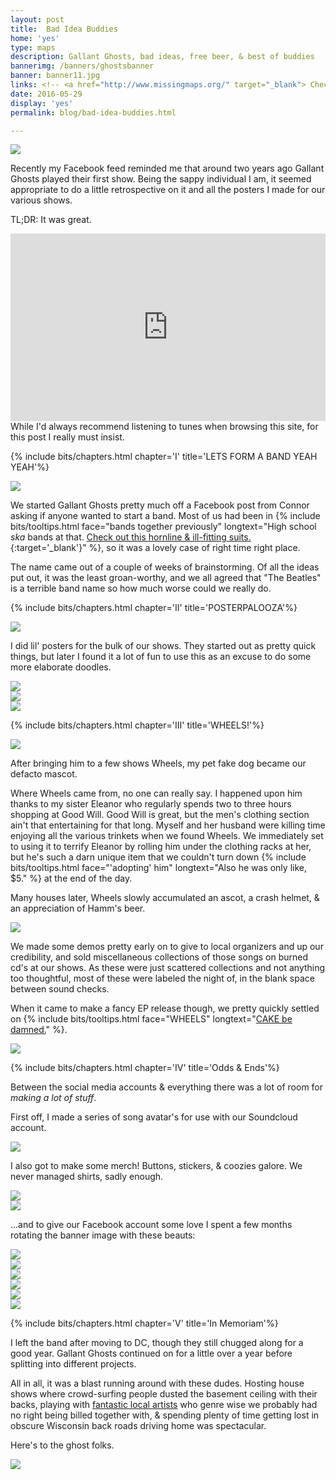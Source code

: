 ```yaml
---
layout: post
title:  Bad Idea Buddies
home: 'yes'
type: maps
description: Gallant Ghosts, bad ideas, free beer, & best of buddies
bannerimg: /banners/ghostsbanner
banner: banner11.jpg
links: <!-- <a href="http://www.missingmaps.org/" target="_blank"> Check out the site</a> | <a href="https://github.com/missingmaps" target="_blank"><i class="collecticons collecticons-github"></i> Github code</a>  -->
date: 2016-05-29
display: 'yes'
permalink: blog/bad-idea-buddies.html

---
```


<div class="images"><img src="../assets/graphics/blog/bib/wheels.png"></div>

Recently my Facebook feed reminded me that around two years ago Gallant Ghosts played their first show. Being the sappy individual I am, it seemed appropriate to do a little retrospective on it and all the posters I made for our various shows.

TL;DR: It was great.

<div id = "musicbox">
<iframe src="https://embed.spotify.com/?uri=spotify%3Auser%3Aeatincake%3Aplaylist%3A2pjcFWJo4mgvO6dwvui2NC" width="100%" height="300px" frameborder="0" allowtransparency="true"></iframe>
</div>
<fig>While I'd always recommend listening to tunes when browsing this site, for this post I really must insist.</fig>

{% include bits/chapters.html chapter='I' title='LETS FORM A BAND YEAH YEAH'%}

<div class="images"><img src="../assets/graphics/blog/bib/wehappysoldiers.jpg" class="ib"></div>

We started Gallant Ghosts pretty much off a Facebook post from Connor asking if anyone wanted to start a band. Most of us had been in {% include bits/tooltips.html face="bands together previously" longtext="High school _ska_ bands at that. [Check out this hornline & ill-fitting suits.](https://www.youtube.com/watch?v=HFUS6ZT-kbs){:target='_blank'}" %}, so it was a lovely case of right time right place.

The name came out of a couple of weeks of brainstorming. Of all the ideas put out, it was the least groan-worthy, and we all agreed that "The Beatles" is a terrible band name so how much worse could we really do.

{% include bits/chapters.html chapter='II' title='POSTERPALOOZA'%}

<div class="images"><img src="../assets/graphics/blog/bib/Posters.png"></div>

I did lil' posters for the bulk of our shows. They started out as pretty quick things, but later I found it a lot of fun to use this as an excuse to do some more elaborate doodles.

<div class="images"><img src="../assets/graphics/blog/bib/Posters-2.png"></div>
<div class="images"><img src="../assets/graphics/blog/bib/Posters-3.png"></div>
<div class="images"><img src="../assets/graphics/blog/bib/Posters-4.png"></div>

{% include bits/chapters.html chapter='III' title='WHEELS!'%}

<div class="images"><img src="../assets/graphics/blog/bib/wheels&buny.jpg" class="ib"></div>

After bringing him to a few shows Wheels, my pet fake dog became our defacto mascot.

Where Wheels came from, no one can really say. I happened upon him thanks to my sister Eleanor who regularly spends two to three hours shopping at Good Will. Good Will is great, but the men's clothing section ain't that entertaining for that long. Myself and her husband were killing time enjoying all the various trinkets when we found Wheels. We immediately set to using it to terrify Eleanor by rolling him under the clothing racks at her, but he's such a darn unique item that we couldn't turn down {% include bits/tooltips.html face="'adopting' him" longtext="Also he was only like, $5." %} at the end of the day.

Many houses later, Wheels slowly accumulated an ascot, a crash helmet, & an appreciation of Hamm's beer.

<div class="images"><img src="../assets/graphics/blog/bib/cd.jpg" class="ib"></div>

We made some demos pretty early on to give to local organizers and up our credibility, and sold miscellaneous collections of those songs on burned cd's at our shows. As these were just scattered collections and not anything too thoughtful, most of these were labeled the night of, in the blank space between sound checks.

When it came to make a fancy EP release though, we pretty quickly settled on {% include bits/tooltips.html face="WHEELS" longtext="[CAKE be damned.](https://en.wikipedia.org/wiki/Wheels_(Cake_EP){:target='_blank'})" %}.

<div class="images"><img src="../assets/graphics/blog/bib/wheels_cover.jpg"></div>

{% include bits/chapters.html chapter='IV' title='Odds & Ends'%}

Between the social media accounts & everything there was a lot of room for _making a lot of stuff_.

First off, I made a series of song avatar's for use with our Soundcloud account.

<div class="images"><img src="../assets/graphics/blog/bib/albumcovers.png"></div>

I also got to make some merch! Buttons, stickers, & coozies galore. We never managed shirts, sadly enough.

<div class="images"><img src="../assets/graphics/blog/bib/buttons.png"></div>

<div class="images"><img src="../assets/graphics/blog/spr/Stickers.png"></div>

...and to give our Facebook account some love I spent a few months rotating the banner image with these beauts:

<div class="images"><img src="../assets/graphics/blog/bib/bandmate_1.jpg"></div>
<div class="images"><img src="../assets/graphics/blog/bib/bandmate_2.jpg"></div>
<div class="images"><img src="../assets/graphics/blog/bib/bandmate_3.jpg"></div>
<div class="images"><img src="../assets/graphics/blog/bib/bandmate_4.jpg"></div>
<div class="images"><img src="../assets/graphics/blog/bib/bandmate_5.jpg"></div>
<div class="images"><img src="../assets/graphics/blog/bib/bandmate_6.jpg"></div>

{% include bits/chapters.html chapter='V' title='In Memoriam'%}

I left the band after moving to DC, though they still chugged along for a good year. Gallant Ghosts continued on for a little over a year before splitting into different projects.

All in all, it was a blast running around with these dudes. Hosting house shows where crowd-surfing people dusted the basement ceiling with their backs, playing with [fantastic local artists](https://www.youtube.com/watch?v=dJK2cSvavGg) who genre wise we probably had no right being billed together with, & spending plenty of time getting lost in obscure Wisconsin back roads driving home was spectacular.

Here's to the ghost folks.

<div class="images">
	<img src="../assets/graphics/blog/bib/woah.jpg" class="ib">
</div>


